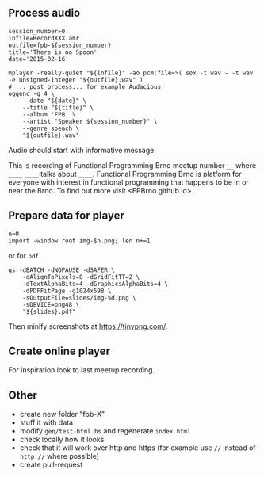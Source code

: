 Process audio
-------------

~~~~ {.sh}
session_number=0
infile=RecordXXX.amr
outfile=fpb-${session_number}
title='There is no Spoon'
date='2015-02-16'

mplayer -really-quiet "${infile}" -ao pcm:file=>( sox -t wav - -t wav -e unsigned-integer "${outfile}.wav" )
# ... post process... for example Audacious
oggenc -q 4 \
    --date "${date}" \
    --title "${title}" \
    --album 'FPB' \
    --artist "Speaker ${session_number}" \
    --genre speach \
    "${outfile}.wav"
~~~~

Audio should start with informative message:

This is recording of Functional Programming Brno
meetup number `__` where `____` `____` talks
about `____`. Functional Programming Brno is platform
for everyone with interest in functional programming
that happens to be in or near the Brno. To find out
more visit <FPBrno.github.io>.

Prepare data for player
-----------------------

~~~~ {.sh}
n=0
import -window root img-$n.png; len n+=1
~~~~

or for `pdf`

~~~~ {.sh}
gs -dBATCH -dNOPAUSE -dSAFER \
    -dAlignToPixels=0 -dGridFitTT=2 \
    -dTextAlphaBits=4 -dGraphicsAlphaBits=4 \
    -dPDFFitPage -g1024x598 \
    -sOutputFile=slides/img-%d.png \
    -sDEVICE=png48 \
    "${slides}.pdf"
~~~~

Then minify screenshots at <https://tinypng.com/>.

Create online player
--------------------

For inspiration look to last meetup recording.

Other
-----

* create new folder "fbb-X"
* stuff it with data
* modify `gen/test-html.hs` and regenerate `index.html`
* check locally how it looks
* check that it will work over http and https
  (for example use `//` instead of `http://` where possible)
* create pull-request
